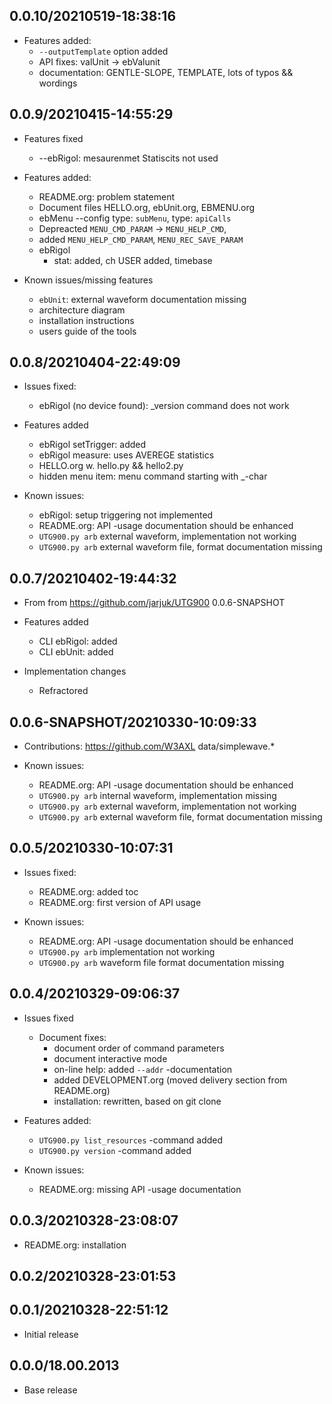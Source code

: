 ## 0.0.10/20210519-18:38:16

- Features added:
  - `--outputTemplate` option added
  - API fixes: valUnit -> ebValunit
  - documentation: GENTLE-SLOPE, TEMPLATE, lots of typos && wordings

## 0.0.9/20210415-14:55:29


- Features fixed
  - --ebRigol: mesaurenmet Statiscits not used
  
- Features added:
  - README.org: problem statement
  - Document files HELLO.org, ebUnit.org, EBMENU.org
  - ebMenu --config type: `subMenu`, type: `apiCalls`
  - Depreacted `MENU_CMD_PARAM` -> `MENU_HELP_CMD`, 
  - added `MENU_HELP_CMD_PARAM`, `MENU_REC_SAVE_PARAM`
  - ebRigol 
    - stat: added, ch USER added, timebase

- Known issues/missing features
  - `ebUnit`: external waveform documentation missing
  - architecture diagram
  - installation instructions
  - users guide of the tools

## 0.0.8/20210404-22:49:09


- Issues fixed:
  - ebRigol (no device found): _version command does not work


- Features added
  - ebRigol setTrigger: added
  - ebRigol measure: uses AVEREGE  statistics
  - HELLO.org w. hello.py && hello2.py
  - hidden menu item: menu command starting with _-char

- Known issues:
  - ebRigol: setup triggering not implemented
  - README.org: API -usage documentation should be enhanced
  - `UTG900.py arb` external waveform, implementation not working
  - `UTG900.py arb` external waveform file, format documentation missing


## 0.0.7/20210402-19:44:32

- From from https://github.com/jarjuk/UTG900 0.0.6-SNAPSHOT

- Features added
  - CLI ebRigol: added
  - CLI ebUnit: added

- Implementation changes
  - Refractored

## 0.0.6-SNAPSHOT/20210330-10:09:33

- Contributions: https://github.com/W3AXL data/simplewave.*

- Known issues:
  - README.org: API -usage documentation should be enhanced
  - `UTG900.py arb` internal waveform, implementation missing
  - `UTG900.py arb` external waveform, implementation not working
  - `UTG900.py arb` external waveform file, format documentation missing

## 0.0.5/20210330-10:07:31

- Issues fixed:
  - README.org: added toc
  - README.org: first version of API usage

- Known issues:
  - README.org: API -usage documentation should be enhanced
  - `UTG900.py arb` implementation not working
  - `UTG900.py arb` waveform file format documentation missing

## 0.0.4/20210329-09:06:37

- Issues fixed
  - Document fixes: 
    - document order of command parameters
    - document interactive mode
    - on-line help: added `--addr` -documentation
    - added DEVELOPMENT.org (moved delivery section from README.org)
    - installation: rewritten, based on git clone

- Features added:
  - `UTG900.py list_resources` -command added
  - `UTG900.py version`  -command added

- Known issues:
  - README.org: missing API -usage documentation

  

## 0.0.3/20210328-23:08:07

- README.org: installation

## 0.0.2/20210328-23:01:53



## 0.0.1/20210328-22:51:12

* Initial release

## 0.0.0/18.00.2013

* Base release

